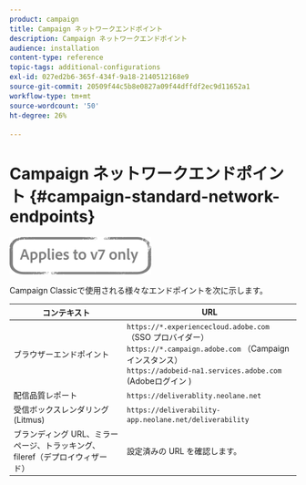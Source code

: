 ```yaml
---
product: campaign
title: Campaign ネットワークエンドポイント
description: Campaign ネットワークエンドポイント
audience: installation
content-type: reference
topic-tags: additional-configurations
exl-id: 027ed2b6-365f-434f-9a18-2140512168e9
source-git-commit: 20509f44c5b8e0827a09f44dffdf2ec9d11652a1
workflow-type: tm+mt
source-wordcount: '50'
ht-degree: 26%

---
```


# Campaign ネットワークエンドポイント {#campaign-standard-network-endpoints}

![](../../assets/v7-only.svg)

Campaign Classicで使用される様々なエンドポイントを次に示します。

| コンテキスト | URL |
|--- |--- |
| ブラウザーエンドポイント | `https://*.experiencecloud.adobe.com` （SSO プロバイダー）<br>`https://*.campaign.adobe.com` （Campaign インスタンス）<br>`https://adobeid-na1.services.adobe.com` (Adobeログイン ) |
| 配信品質レポート | `https://deliverablity.neolane.net` |
| 受信ボックスレンダリング (Litmus) | `https://deliverability-app.neolane.net/deliverability` |
| ブランディング URL、ミラーページ、トラッキング、fileref（デプロイウィザード） | 設定済みの URL を確認します。 |
